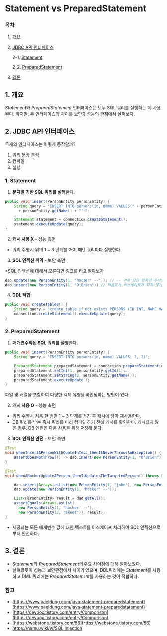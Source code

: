 # Statement vs PreparedStatement

### 목차

1. [개요](#1-개요)
2. [JDBC API 인터페이스](#2-jdbc-api-인터페이스)

    2-1. [Statement](#1-statement)
    
    2-2. [PreparedStatement](#2-preparedstatement)
    
3. [결론](#3-결론)

## 1. 개요

*Statement*와 *PreparedStatement* 인터페이스는 모두 SQL 쿼리를 실행하는 데 사용된다. 하지만, 두 인터페이스의 차이를 보안과 성능의 관점에서 살펴보자.

## 2. JDBC API 인터페이스

두개의 인터페이스는 어떻게 동작할까?

1. 쿼리 문장 분석
2. 컴파일
3. 실행

### 1. Statement

1. **문자열 기반 SQL 쿼리를 실행**한다.

```java
public void insert(PersonEntity personEntity) {
    String query = "INSERT INTO persons(id, name) VALUES(" + personEntity.getId() + ", '"
      + personEntity.getName() + "')";

    Statement statement = connection.createStatement();
    statement.executeUpdate(query);
}
```

2. **캐시 사용 X** - 성능 측면
- 쿼리 수행시 위의 1 ~ 3 단계를 거치 매번 쿼리마다 실행한다.
3. **SQL 인젝션 취약** - 보안 측면

*SQL 인젝션에 대해서 모른다면 [링크](https://namu.wiki/w/SQL%20injection)를 타고 알아보자

```java
dao.update(new PersonEntity(1, "hacker' --")); // -- 이후 모든 항목이 주석으로 처리되어 업데이트 문의 조건이 무시됨.
dao.insert(new PersonEntity(1, "O'Brien")) // 따옴표가 이스케이프가 되지 않기때문에 삽입 실패
```

4. **DDL 적합**

```java
public void createTables() {
    String query = "create table if not exists PERSONS (ID INT, NAME VARCHAR(45))";
    connection.createStatement().executeUpdate(query);
}
```

### 2. PreparedStatement

1. **매개변수화된 SQL 쿼리를 실행**한다.

```java
public void insert(PersonEntity personEntity) {
    String query = "INSERT INTO persons(id, name) VALUES( ?, ?)";

    PreparedStatement preparedStatement = connection.prepareStatement(query);
    preparedStatement.setInt(1, personEntity.getId());
    preparedStatement.setString(2, personEntity.getName());
    preparedStatement.executeUpdate();
}
```

파일 및 배열을 포함하여 다양한 객체 유형을 바인딩하는 방법이 있다.

2. **캐시 사용 O** - 성능 측면
- 쿼리 수행시 처음 한 번만 1 ~ 3 단계를 거친 후 캐시에 담아 재사용한다.
- DB 쿼리를 받는 즉시 쿼리를 미리 컴파일 하기 전에 캐시를 확인한다. 캐시되지 않은 경우, DB 엔진은 다음 사용을 위해 저장해 둔다.
3. **SQL 인젝션 안전** - 보안 측면

```java
@Test 
void whenInsertAPersonWithQuoteInText_thenItNeverThrowsAnException() {
    assertDoesNotThrow(() -> dao.insert(new PersonEntity(1, "O'Brien")));
}

@Test 
void whenAHackerUpdateAPerson_thenItUpdatesTheTargetedPerson() throws SQLException {

    dao.insert(Arrays.asList(new PersonEntity(1, "john"), new PersonEntity(2, "skeet")));
    dao.update(new PersonEntity(1, "hacker' --"));

    List<PersonEntity> result = dao.getAll();
    assertEquals(Arrays.asList(
      new PersonEntity(1, "hacker' --"), 
      new PersonEntity(2, "skeet")), result);
}
```

- 제공되는 모든 매개변수 값에 대한 텍스트를 이스케이프 처리하여 SQL 인젝션으로 부터 안전하다.

## 3. 결론

- *Statement*와 *PreparedStatement*의 주요 차이점에 대해 알아보았다.
- 살펴봤듯이 성능과 보안관점에서 차이가 있으며, DDL쿼리에는 *Statement*를 사용하고 DML 쿼리에는 *PreparedStatement*를 사용하는 것이 적합하다.

### 참고

- [https://www.baeldung.com/java-statement-preparedstatement](https://www.baeldung.com/java-statement-preparedstatement)
- [https://devbox.tistory.com/entry/Comporison](https://devbox.tistory.com/entry/Comporison)
- [https://webstone.tistory.com/56](https://webstone.tistory.com/56)
- [https://namu.wiki/w/SQL injection](https://namu.wiki/w/SQL%20injection)
